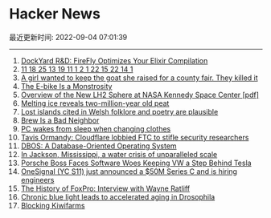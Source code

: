 # Hacker News

最近更新时间: 2022-09-04 07:01:39

--- 
1. [DockYard R&D: FireFly Optimizes Your Elixir Compilation](https://dockyard.com/blog/2022/09/01/dockyard-r-d-firefly-optimizes-your-elixir-compilation) 
2. [11 18 25 13 19 11 1 2 1 22 15 22 14 1](https://twitter.com/DI_Ukraine/status/1566062095757721602) 
3. [A girl wanted to keep the goat she raised for a county fair. They killed it](https://www.theguardian.com/us-news/2022/sep/02/goat-cedar-county-fair-auction-california) 
4. [The E-bike Is a Monstrosity](https://www.theatlantic.com/technology/archive/2022/08/ebike-electric-bikes-climate-change-exercise/671305/) 
5. [Overview of the New LH2 Sphere at NASA Kennedy Space Center [pdf]](https://www.energy.gov/sites/default/files/2021-10/new-lh2-sphere.pdf) 
6. [Melting ice reveals two-million-year old peat](http://williamcolgan.net/blog/?p=692) 
7. [Lost islands cited in Welsh folklore and poetry are plausible](https://www.sciencedaily.com/releases/2022/08/220825120347.htm) 
8. [Brew Is a Bad Neighbor](https://gist.github.com/pudquick/29bc95b6c49703992981864e48f8e341) 
9. [PC wakes from sleep when changing clothes](https://old.reddit.com/r/pcmasterrace/comments/x4ox3p/why_does_my_pc_wake_from_sleep_when_i_change_my/) 
10. [Tavis Ormandy: Cloudflare lobbied FTC to stifle security researchers](https://twitter.com/taviso/status/1566077115992133634) 
11. [DBOS: A Database-Oriented Operating System](https://dbos-project.github.io/blog/intro-blog.html) 
12. [In Jackson, Mississippi, a water crisis of unparalleled scale](https://www.washingtonpost.com/nation/2022/09/03/jackson-mississippi-water-crisis/) 
13. [Porsche Boss Faces Software Woes Keeping VW a Step Behind Tesla](https://www.bloomberg.com/news/features/2022-09-01/porsche-boss-faces-software-woes-keeping-vw-steps-behind-tesla-tsla) 
14. [OneSignal (YC S11) just announced a $50M Series C and is hiring engineers](https://onesignal.com/careers) 
15. [The History of FoxPro: Interview with Wayne Ratliff](http://www.foxprohistory.org/interview_wayne_ratliff.htm) 
16. [Chronic blue light leads to accelerated aging in Drosophila](https://www.frontiersin.org/articles/10.3389/fragi.2022.983373/full) 
17. [Blocking Kiwifarms](https://blog.cloudflare.com/kiwifarms-blocked/) 
